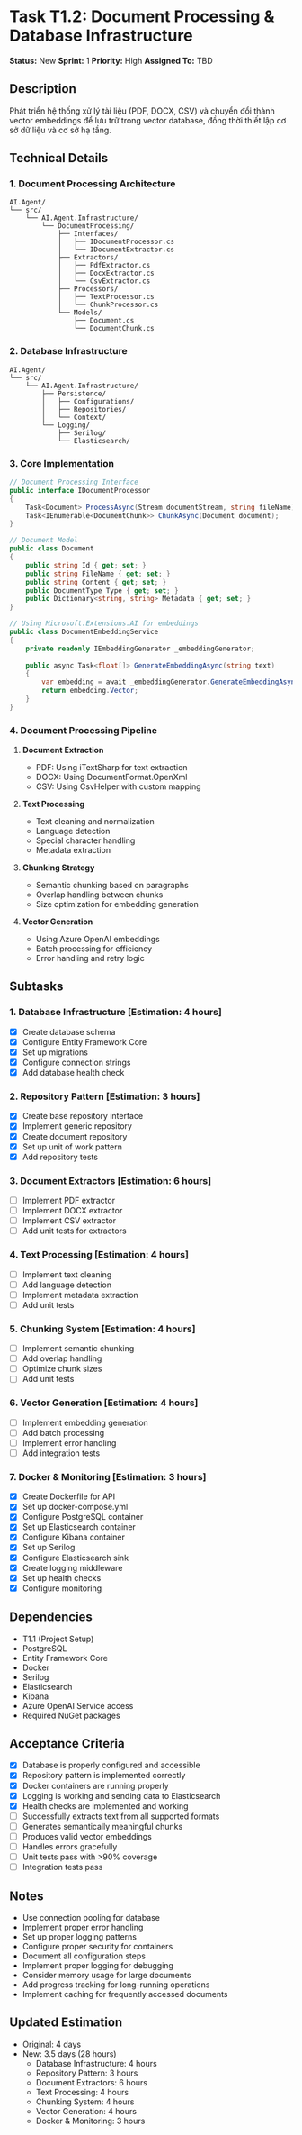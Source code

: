 # Task T1.2: Document Processing & Database Infrastructure
**Status:** New
**Sprint:** 1
**Priority:** High
**Assigned To:** TBD

## Description
Phát triển hệ thống xử lý tài liệu (PDF, DOCX, CSV) và chuyển đổi thành vector embeddings để lưu trữ trong vector database, đồng thời thiết lập cơ sở dữ liệu và cơ sở hạ tầng.

## Technical Details

### 1. Document Processing Architecture
```
AI.Agent/
└── src/
    └── AI.Agent.Infrastructure/
        └── DocumentProcessing/
            ├── Interfaces/
            │   ├── IDocumentProcessor.cs
            │   └── IDocumentExtractor.cs
            ├── Extractors/
            │   ├── PdfExtractor.cs
            │   ├── DocxExtractor.cs
            │   └── CsvExtractor.cs
            ├── Processors/
            │   ├── TextProcessor.cs
            │   └── ChunkProcessor.cs
            └── Models/
                ├── Document.cs
                └── DocumentChunk.cs
```

### 2. Database Infrastructure
```
AI.Agent/
└── src/
    └── AI.Agent.Infrastructure/
        ├── Persistence/
        │   ├── Configurations/
        │   ├── Repositories/
        │   └── Context/
        └── Logging/
            ├── Serilog/
            └── Elasticsearch/
```

### 3. Core Implementation
```csharp
// Document Processing Interface
public interface IDocumentProcessor
{
    Task<Document> ProcessAsync(Stream documentStream, string fileName);
    Task<IEnumerable<DocumentChunk>> ChunkAsync(Document document);
}

// Document Model
public class Document
{
    public string Id { get; set; }
    public string FileName { get; set; }
    public string Content { get; set; }
    public DocumentType Type { get; set; }
    public Dictionary<string, string> Metadata { get; set; }
}

// Using Microsoft.Extensions.AI for embeddings
public class DocumentEmbeddingService
{
    private readonly IEmbeddingGenerator _embeddingGenerator;
    
    public async Task<float[]> GenerateEmbeddingAsync(string text)
    {
        var embedding = await _embeddingGenerator.GenerateEmbeddingAsync(text);
        return embedding.Vector;
    }
}
```

### 4. Document Processing Pipeline
1. **Document Extraction**
   - PDF: Using iTextSharp for text extraction
   - DOCX: Using DocumentFormat.OpenXml
   - CSV: Using CsvHelper with custom mapping

2. **Text Processing**
   - Text cleaning and normalization
   - Language detection
   - Special character handling
   - Metadata extraction

3. **Chunking Strategy**
   - Semantic chunking based on paragraphs
   - Overlap handling between chunks
   - Size optimization for embedding generation

4. **Vector Generation**
   - Using Azure OpenAI embeddings
   - Batch processing for efficiency
   - Error handling and retry logic

## Subtasks

### 1. Database Infrastructure [Estimation: 4 hours]
- [x] Create database schema
- [x] Configure Entity Framework Core
- [x] Set up migrations
- [x] Configure connection strings
- [x] Add database health check

### 2. Repository Pattern [Estimation: 3 hours]
- [x] Create base repository interface
- [x] Implement generic repository
- [x] Create document repository
- [x] Set up unit of work pattern
- [x] Add repository tests

### 3. Document Extractors [Estimation: 6 hours]
- [ ] Implement PDF extractor
- [ ] Implement DOCX extractor
- [ ] Implement CSV extractor
- [ ] Add unit tests for extractors

### 4. Text Processing [Estimation: 4 hours]
- [ ] Implement text cleaning
- [ ] Add language detection
- [ ] Implement metadata extraction
- [ ] Add unit tests

### 5. Chunking System [Estimation: 4 hours]
- [ ] Implement semantic chunking
- [ ] Add overlap handling
- [ ] Optimize chunk sizes
- [ ] Add unit tests

### 6. Vector Generation [Estimation: 4 hours]
- [ ] Implement embedding generation
- [ ] Add batch processing
- [ ] Implement error handling
- [ ] Add integration tests

### 7. Docker & Monitoring [Estimation: 3 hours]
- [x] Create Dockerfile for API
- [x] Set up docker-compose.yml
- [x] Configure PostgreSQL container
- [x] Set up Elasticsearch container
- [x] Configure Kibana container
- [x] Set up Serilog
- [x] Configure Elasticsearch sink
- [x] Create logging middleware
- [x] Set up health checks
- [x] Configure monitoring

## Dependencies
- T1.1 (Project Setup)
- PostgreSQL
- Entity Framework Core
- Docker
- Serilog
- Elasticsearch
- Kibana
- Azure OpenAI Service access
- Required NuGet packages

## Acceptance Criteria
- [x] Database is properly configured and accessible
- [x] Repository pattern is implemented correctly
- [x] Docker containers are running properly
- [x] Logging is working and sending data to Elasticsearch
- [x] Health checks are implemented and working
- [ ] Successfully extracts text from all supported formats
- [ ] Generates semantically meaningful chunks
- [ ] Produces valid vector embeddings
- [ ] Handles errors gracefully
- [ ] Unit tests pass with >90% coverage
- [ ] Integration tests pass

## Notes
- Use connection pooling for database
- Implement proper error handling
- Set up proper logging patterns
- Configure proper security for containers
- Document all configuration steps
- Implement proper logging for debugging
- Consider memory usage for large documents
- Add progress tracking for long-running operations
- Implement caching for frequently accessed documents

## Updated Estimation
- Original: 4 days
- New: 3.5 days (28 hours)
  - Database Infrastructure: 4 hours
  - Repository Pattern: 3 hours
  - Document Extractors: 6 hours
  - Text Processing: 4 hours
  - Chunking System: 4 hours
  - Vector Generation: 4 hours
  - Docker & Monitoring: 3 hours 
